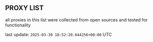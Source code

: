 ## PROXY LIST

all proxies in this list were collected from open sources and tested for functionality

last update: `2025-03-30 18:52:20.644256+00:00` UTC